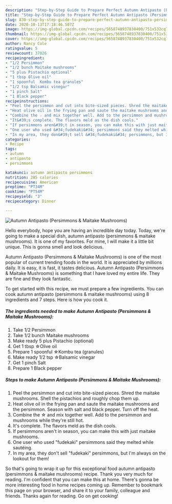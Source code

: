 ```yaml
---
description: "Step-by-Step Guide to Prepare Perfect Autumn Antipasto (Persimmons &amp;amp; Maitake Mushrooms)"
title: "Step-by-Step Guide to Prepare Perfect Autumn Antipasto (Persimmons &amp;amp; Maitake Mushrooms)"
slug: 830-step-by-step-guide-to-prepare-perfect-autumn-antipasto-persimmons-and-amp-maitake-mushrooms
date: 2020-10-13T17:18:46.507Z
image: https://img-global.cpcdn.com/recipes/5658748937830400/751x532cq70/autumn-antipasto-persimmons-maitake-mushrooms-recipe-main-photo.jpg
thumbnail: https://img-global.cpcdn.com/recipes/5658748937830400/751x532cq70/autumn-antipasto-persimmons-maitake-mushrooms-recipe-main-photo.jpg
cover: https://img-global.cpcdn.com/recipes/5658748937830400/751x532cq70/autumn-antipasto-persimmons-maitake-mushrooms-recipe-main-photo.jpg
author: Nancy Cole
ratingvalue: 5
reviewcount: 37026
recipeingredient:
- "1/2 Persimmon"
- "1/2 bunch Maitake mushrooms"
- "5 plus Pistachio optional"
- "1 tbsp Olive oil"
- "1 spoonful  Kombu tea granules"
- "1/2 tsp Balsamic vinegar"
- "1 pinch Salt"
- "1 Black pepper"
recipeinstructions:
- "Peel the persimmon and cut into bite-sized pieces. Shred the maitake mushrooms. Shell the pistachios and roughly chop them up."
- "Heat olive oil in the frying pan and saute the maitake mushrooms and the persimmon. Season with salt and black pepper. Turn off the heat."
- "Combine the ☆ and mix together well. Add to the persimmon and mushrooms while they&#39;re still hot."
- "It&#39;s complete. The flavors meld as the dish cools."
- "If persimmons aren&#39;t in season, you can make this with just maitake mushrooms."
- "One user who used &#34;fudekaki&#34; persimmons said they melted while sautéing."
- "In my area, they don&#39;t sell &#34;fudekaki&#34; persimmons, but I&#39;m always on the lookout for them!"
categories:
- Recipe
tags:
- autumn
- antipasto
- persimmons

katakunci: autumn antipasto persimmons 
nutrition: 285 calories
recipecuisine: American
preptime: "PT34M"
cooktime: "PT54M"
recipeyield: "3"
recipecategory: Dinner

---
```



![Autumn Antipasto (Persimmons &amp; Maitake Mushrooms)](https://img-global.cpcdn.com/recipes/5658748937830400/751x532cq70/autumn-antipasto-persimmons-maitake-mushrooms-recipe-main-photo.jpg)

Hello everybody, hope you are having an incredible day today. Today, we're going to make a special dish, autumn antipasto (persimmons &amp; maitake mushrooms). It is one of my favorites. For mine, I will make it a little bit unique. This is gonna smell and look delicious.

Autumn Antipasto (Persimmons &amp; Maitake Mushrooms) is one of the most popular of current trending foods in the world. It is appreciated by millions daily. It is easy, it is fast, it tastes delicious. Autumn Antipasto (Persimmons &amp; Maitake Mushrooms) is something that I have loved my entire life. They are fine and they look fantastic.




To get started with this recipe, we must prepare a few ingredients. You can cook autumn antipasto (persimmons &amp; maitake mushrooms) using 8 ingredients and 7 steps. Here is how you cook it.

<!--inarticleads1-->

##### The ingredients needed to make Autumn Antipasto (Persimmons &amp; Maitake Mushrooms):

1. Take 1/2 Persimmon
1. Take 1/2 bunch Maitake mushrooms
1. Make ready 5 plus Pistachio (optional)
1. Get 1 tbsp ☆Olive oil
1. Prepare 1 spoonful  ☆Kombu tea (granules)
1. Make ready 1/2 tsp ☆Balsamic vinegar
1. Get 1 pinch Salt
1. Prepare 1 Black pepper




<!--inarticleads2-->

##### Steps to make Autumn Antipasto (Persimmons &amp; Maitake Mushrooms):

1. Peel the persimmon and cut into bite-sized pieces. Shred the maitake mushrooms. Shell the pistachios and roughly chop them up.
1. Heat olive oil in the frying pan and saute the maitake mushrooms and the persimmon. Season with salt and black pepper. Turn off the heat.
1. Combine the ☆ and mix together well. Add to the persimmon and mushrooms while they&#39;re still hot.
1. It&#39;s complete. The flavors meld as the dish cools.
1. If persimmons aren&#39;t in season, you can make this with just maitake mushrooms.
1. One user who used &#34;fudekaki&#34; persimmons said they melted while sautéing.
1. In my area, they don&#39;t sell &#34;fudekaki&#34; persimmons, but I&#39;m always on the lookout for them!




So that's going to wrap it up for this exceptional food autumn antipasto (persimmons &amp; maitake mushrooms) recipe. Thank you very much for reading. I'm confident that you can make this at home. There's gonna be more interesting food in home recipes coming up. Remember to bookmark this page on your browser, and share it to your family, colleague and friends. Thanks again for reading. Go on get cooking!
